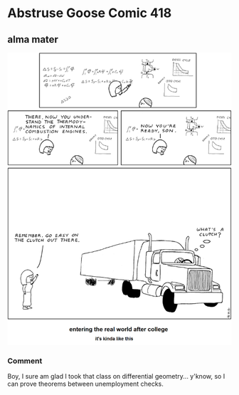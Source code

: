 # Abstruse Goose Comic 418
## alma mater

![image](youre_welcome_college_students.png)
### Comment
Boy, I sure am glad I took that class on differential geometry... y'know, so I can prove theorems between unemployment checks.
